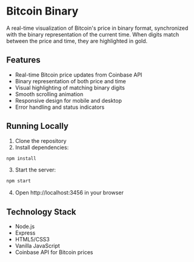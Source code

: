 # Bitcoin Binary

A real-time visualization of Bitcoin's price in binary format, synchronized with the binary representation of the current time. When digits match between the price and time, they are highlighted in gold.

## Features

- Real-time Bitcoin price updates from Coinbase API
- Binary representation of both price and time
- Visual highlighting of matching binary digits
- Smooth scrolling animation
- Responsive design for mobile and desktop
- Error handling and status indicators

## Running Locally

1. Clone the repository
2. Install dependencies:
```bash
npm install
```
3. Start the server:
```bash
npm start
```
4. Open http://localhost:3456 in your browser

## Technology Stack

- Node.js
- Express
- HTML5/CSS3
- Vanilla JavaScript
- Coinbase API for Bitcoin prices
